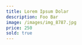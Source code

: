 ```yaml
---
title: Lorem Ipsum Dolar
description: Foo Bar
image: /images/img_8787.jpg
price: 250
sold: true
---
```

